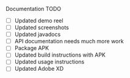 Documentation TODO
- [ ] Updated demo reel
- [ ] Updated screenshots
- [ ] Updated javadocs
- [ ] API documentation needs much more work
- [ ] Package APK
- [ ] Updated build instructions with APK
- [ ] Updated usage instructions
- [ ] Updated Adobe XD
